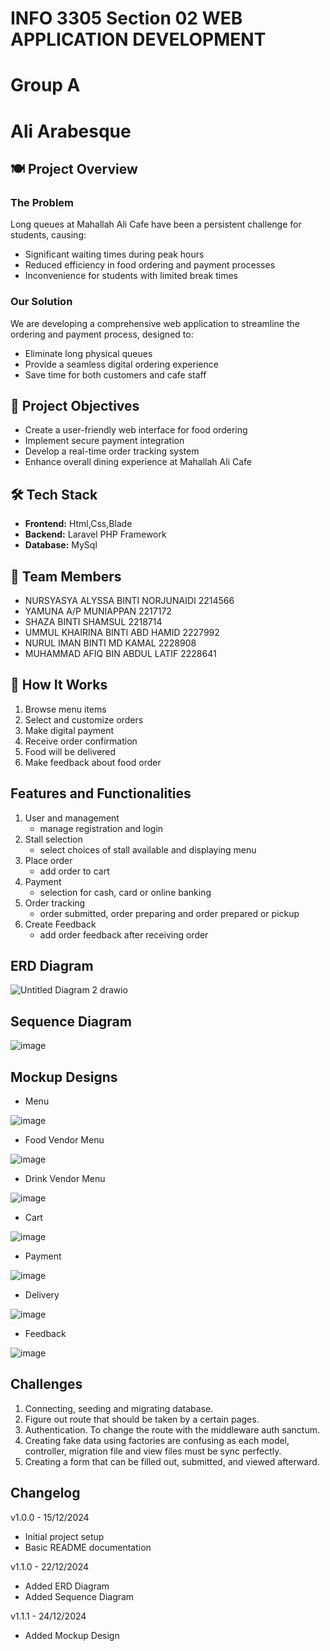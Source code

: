 # INFO 3305 Section 02 WEB APPLICATION DEVELOPMENT
# Group A
# Ali Arabesque
<!-- You can use comments to add notes 
     that are only visible in the markdown source -->
     
<!-- Website title can be changed -->
<!-- No need for pulling requests if you want to do any changes to this readme file though any 
     minor changes can be informed through whatsapp -->
<!-- Major updates for our project can be made on the changelog below-->

## 🍽️ Project Overview

### The Problem
Long queues at Mahallah Ali Cafe have been a persistent challenge for students, causing:
- Significant waiting times during peak hours
- Reduced efficiency in food ordering and payment processes
- Inconvenience for students with limited break times

### Our Solution
We are developing a comprehensive web application to streamline the ordering and payment process, designed to:
- Eliminate long physical queues
- Provide a seamless digital ordering experience
- Save time for both customers and cafe staff

## 🎯 Project Objectives
- Create a user-friendly web interface for food ordering
- Implement secure payment integration
- Develop a real-time order tracking system
- Enhance overall dining experience at Mahallah Ali Cafe

## 🛠️ Tech Stack
- **Frontend:** Html,Css,Blade
- **Backend:** Laravel PHP Framework
- **Database:** MySql

## 👥 Team Members
- NURSYASYA ALYSSA BINTI NORJUNAIDI 2214566
- YAMUNA A/P MUNIAPPAN 2217172
- SHAZA BINTI SHAMSUL 2218714
- UMMUL KHAIRINA BINTI ABD HAMID 2227992
- NURUL IMAN BINTI MD KAMAL 2228908
- MUHAMMAD AFIQ BIN ABDUL LATIF 2228641

## 🚀 How It Works
1. Browse menu items
2. Select and customize orders
3. Make digital payment
4. Receive order confirmation
5. Food will be delivered
6. Make feedback about food order

## Features and Functionalities
1. User and management
   - manage registration and login
2. Stall selection
   - select choices of stall available and displaying menu
3. Place order
   - add order to cart
4. Payment
   - selection for cash, card or online banking
5. Order tracking
   - order submitted, order preparing and order prepared or pickup
6. Create Feedback
   - add order feedback after receiving order
  
## ERD Diagram
![Untitled Diagram 2 drawio](https://github.com/user-attachments/assets/5e4f5b42-5c68-42a7-b783-72f92697dfba)
  
## Sequence Diagram
![image](https://github.com/user-attachments/assets/042e4aa2-5ddb-4f0e-bc80-01639fb16645)

## Mockup Designs
- Menu

 ![image](https://github.com/user-attachments/assets/47bee11a-0a3f-4d8f-a4a9-db30ab217c5c)

- Food Vendor Menu
  
![image](https://github.com/user-attachments/assets/509bda76-4fef-4edd-873d-bc877b03a683)

- Drink Vendor Menu

![image](https://github.com/user-attachments/assets/e05df821-6070-47fa-94e0-4beb5487e9a1)

- Cart
  
 ![image](https://github.com/user-attachments/assets/f2fbb31b-0be7-4581-a8b4-2f4dec1c0406)

- Payment
  
 ![image](https://github.com/user-attachments/assets/193b2dec-0223-400c-85ca-36481a7dceb7)

- Delivery
  
 ![image](https://github.com/user-attachments/assets/63df60dd-cc10-46eb-96e3-b5e2a678121c)

- Feedback
  
![image](https://github.com/user-attachments/assets/859fde29-a95e-46cf-82c7-7a566237dd3b)

## Challenges 
1. Connecting, seeding and migrating database.
2. Figure out route that should be taken by a certain pages.
3. Authentication. To change the route with the middleware auth sanctum.
4. Creating fake data using factories are  confusing as each model, controller, migration file and view files must be sync perfectly.
5. Creating a form that can be filled out, submitted, and viewed afterward.

## Changelog


v1.0.0 - 15/12/2024
- Initial project setup
- Basic README documentation

v1.1.0 - 22/12/2024
- Added ERD Diagram
- Added Sequence Diagram

v1.1.1 - 24/12/2024
- Added Mockup Design





